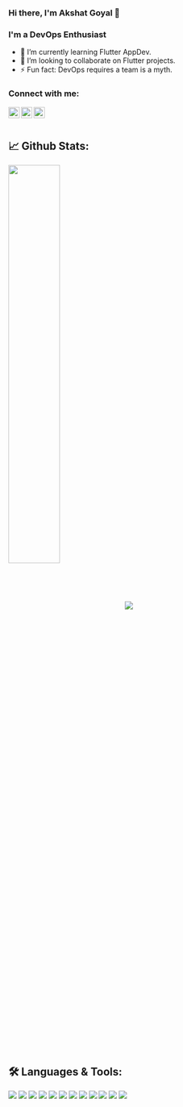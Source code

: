 ### Hi there, I'm Akshat Goyal 👋

### I'm a DevOps Enthusiast
- 🌱 I’m currently learning Flutter AppDev.
- 👯 I’m looking to collaborate on Flutter projects.
- ⚡ Fun fact: DevOps requires a team is a  myth.

### Connect with me:
<a href="https://www.linkedin.com/in/akshat-goyal-3a082b190/">
  <img align="left" alt="Akshat's LinkedIn" width="22px" src="https://raw.githubusercontent.com/peterthehan/peterthehan/master/assets/linkedin.svg" />
</a>
<a href="https://www.instagram.com/akshat_.16/">
  <img align="left" alt="Akshat's Instagram" width="22px" src="https://cdn-icons-png.flaticon.com/512/174/174855.png" />
</a>
<a href="mailto: akshatgoyal1018@gmail.com">
  <img align="left" alt="Akshat's mail Id" width="22px" src="https://cdn-icons-png.flaticon.com/512/281/281769.png" />
</a>
<br><br>

## 📈 **Github Stats:**
<img align="center" width=45% src="https://github-readme-stats.vercel.app/api?username=AkshatGoyal1018&&show_icons=true&title_color=ffffff&icon_color=bb2acf&text_color=daf7dc&bg_color=151515">
<img  src="https://github-readme-stats.vercel.app/api/top-langs/?username=AkshatGoyal1018&theme=dracula&&show_icons=true&title_color=ffffff&icon_color=bb2acf&text_color=daf7dc&bg_color=151515">

## 🛠️ **Languages & Tools:**

![](https://img.shields.io/badge/OS-Linux-informational?style=flat&logo=linux&logoColor=white&color=00ffff)
![](https://img.shields.io/badge/OS-Windows-informational?style=flat&logo=windows&logoColor=white&color=00ffff)
![](https://img.shields.io/badge/Shell-Bash-informational?style=flat&logo=gnu-bash&logoColor=white&color=00ffff)
![](https://img.shields.io/badge/Code-HTML-informational?style=flat&logo=htmlt5&logoColor=white&color=00ffff)
![](https://img.shields.io/badge/Code-C/C++-informational?style=flat&logo=c++&logoColor=white&color=00ffff)
![](https://img.shields.io/badge/Code-Java-informational?style=flat&logo=java&logoColor=white&color=00ffff)
![](https://img.shields.io/badge/Code-Dart-informational?style=flat&logo=dart&logoColor=white&color=00ffff)
![](https://img.shields.io/badge/Tools-Flutter-informational?style=flat&logo=flutter&logoColor=white&color=00ffff)
![](https://img.shields.io/badge/Tools-Jenkins-informational?style=flat&logo=jenkins&logoColor=white&color=00ffff)
![](https://img.shields.io/badge/Tools-Maven-informational?style=flat&logo=maven&logoColor=white&color=00ffff)
![](https://img.shields.io/badge/Tools-Git-informational?style=flat&logo=git&logoColor=white&color=00ffff)
![](https://img.shields.io/badge/Tools-GitHub-informational?style=flat&logo=github&logoColor=white&color=00ffff)

